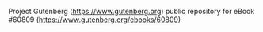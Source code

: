 Project Gutenberg (https://www.gutenberg.org) public repository for eBook #60809 (https://www.gutenberg.org/ebooks/60809)
